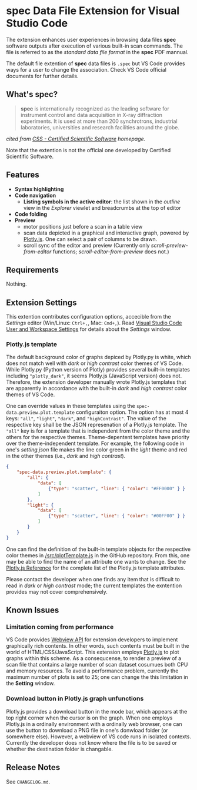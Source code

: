 # __spec__ Data File Extension for Visual Studio Code

The extension enhances user experiences in browsing data files __spec__ software outputs after execution of various built-in scan commands.
The file is referred to as the _standard data file format_ in the __spec__ PDF mannual.

The default file extention of __spec__ data files is `.spec` but VS Code provides ways for a user to change the association.
Check VS Code official documents for further details.

## What's __spec__?

> __spec__ is internationally recognized as the leading software for instrument control and data acquisition in X-ray diffraction experiments.
> It is used at more than 200 synchrotrons, industrial laboratories, universities and research facilities around the globe.

_cited from [CSS - Certified Scientific Software](https://www.certif.com) homepage._

Note that the extention is not the official one developed by Certified Scientific Software.
<!-- Use [GitHub issues](https://github.com/fujidana/vscode-spec/issues) for bug reports and feature requests about the extension. -->

## Features

- __Syntax highlighting__
- __Code navigation__
  - __Listing symbols in the active editor__: the list shown in the _outline_ view in the _Explorer_ viewlet and breadcrumbs at the top of editor
- __Code folding__
- __Preview__
  - motor positions just before a scan in a table view
  - scan data depicted in a graphical and interactive graph, powered by [Plotly.js](https://plotly.com/javascript/). One can select a pair of columns to be drawn.
  - scroll sync of the editor and preview (Currently only _scroll-preview-from-editor_ functions; _scroll-editor-from-preview_ does not.)

## Requirements

Nothing.

## Extension Settings

This extention contributes configuration options, accecible from the _Settings_ editor (Win/Linux: `Ctrl+,`, Mac: `Cmd+,`).
Read [Visual Studio Code User and Workspace Settings](https://code.visualstudio.com/docs/getstarted/settings) for details about the _Settings_ window.

### Plotly.js template

The default background color of graphs depiced by Plotly.py is white, which does not match well with _dark_ or _high contrast_ color themes of VS Code.
While Plotly.py (Python version of Plotly) provides several built-in templates including `"plotly_dark"`, it seems Plotly.js (JavaScript version) does not.
Therefore, the extension developer manually wrote Plotly.js templates that are apparently in accordance with the built-in _dark_ and _high contrast_ color themes of VS Code.

One can override values in these templates using the `spec-data.preview.plot.template` configuraiton option.
The option has at most 4 keys: `"all"`, `"light"`, `"dark"`, and `"highContrast"`.
The value of the respective key shall be the JSON represenation of a Plotly.js template.
The `"all"` key is for a template that is independent from the color theme and the others for the respective themes.
Theme-depentent templates have priority over the theme-independent template.
For example, the following code in one's _setting.json_ file makes the line color green in the _light_ theme and red in the other themes (i.e., _dark_ and _high contrast_).

```json
{
    "spec-data.preview.plot.template": {
        "all": {
            "data": [
                {"type": "scatter", "line": { "color": "#FF0000" } }
            ]
        },
        "light": {
            "data": [
                {"type": "scatter", "line": { "color": "#00FF00" } }
            ]
        }
    }
}
```

One can find the definition of the built-in template objects for the respective color themes in [/src/plotTemplate.js](https://github.com/fujidana/vscode-spec-data/blob/master/src/plotTemplate.ts) in the GitHub repository.
From this, one may be able to find the name of an attribute one wants to change.
See the [Plotly.js Reference](https://plotly.com/javascript/reference/index/) for the complete list of the Plotly.js template attributes.

Please contact the developer when one finds any item that is difficult to read in _dark_ or _high contrast_ mode;
the current templates the exntention provides may not cover comprehensively.

## Known Issues

### Limitation coming from performance

VS Code provides [Webview API](https://code.visualstudio.com/api/extension-guides/webview#scripts-and-message-passing) for extension developers to implement graphically rich contents.
In other words, such contents must be built in the world of HTML/CSS/JavaScript.
This extension employs [Plotly.js](https://plotly.com/javascript/) to plot graphs within this scheme.
As a consequcense, to render a preview of a scan file that contains a large number of scan dataset cosumues both CPU and memory resources.
To avoid a performance problem, currently the maximum number of plots is set to 25; one can change the this limitation in the __Setting__ window.

### Download button in Plotly.js graph unfunctions

Plotly.js provides a download button in the mode bar, which appears at the top right corner when the cursor is on the graph. When one employs Plotly.js in a ordinally environment with a ordinally web browser, one can use the button to download a PNG file in one's donwload folder (or somewhere else). However, a webview of VS code runs in isolated contexts. Currently the developer does not know where the file is to be saved or whether the destination folder is changable.

## Release Notes

See `CHANGELOG.md`.
